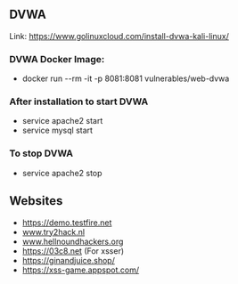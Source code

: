 ## DVWA
Link: https://www.golinuxcloud.com/install-dvwa-kali-linux/

### DVWA Docker Image:
- docker run --rm -it -p 8081:8081 vulnerables/web-dvwa

### After installation to start DVWA
- service apache2 start
- service mysql start

### To stop DVWA
- service apache2 stop

## Websites
- https://demo.testfire.net
- www.try2hack.nl
- www.hellnoundhackers.org
- https://03c8.net  (For xsser)
- https://ginandjuice.shop/
- https://xss-game.appspot.com/
